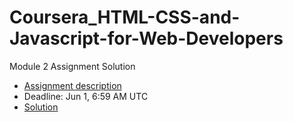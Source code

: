 # Coursera_HTML-CSS-and-Javascript-for-Web-Developers
Module 2 Assignment Solution
* [Assignment description](./descriptions/assignment2/Assignment-2.md)
* Deadline:  Jun 1, 6:59 AM UTC
* [Solution](https://mukul-agrawal.github.io/Coursera_HTML-CSS-and-Javascript-for-Web-Developers/module2-solution/)
